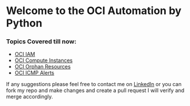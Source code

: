 # Welcome to the OCI Automation by Python

### Topics Covered till now:
- [OCI IAM](iam/)
- [OCI Compute Instances](compute_instance/)
- [OCI Orphan Resources](Orphan_Resources/)
- [OCI ICMP Alerts](OCI_ICMP_Alerts_Python/)


If any suggestions please feel free to contact me on [LinkedIn](www.linkedin.com/in/veeravastav-gudipudi-47b7b0201)
or you can fork my repo and make changes and create a pull request I will verify and merge accordingly.
